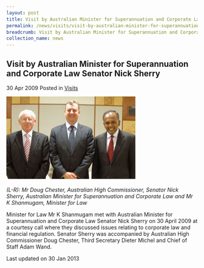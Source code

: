 ```yaml
---
layout: post
title: Visit by Australian Minister for Superannuation and Corporate Law Senator Nick Sherry
permalink: /news/visits/visit-by-australian-minister-for-superannuation-and-corporate-law-senator-nick-sherry/
breadcrumb: Visit by Australian Minister for Superannuation and Corporate Law Senator Nick Sherry
collection_name: news
---
```


<style>
.image {width: 600px;}
.image img {max-width: 100%;}
</style>

Visit by Australian Minister for Superannuation and Corporate Law Senator Nick Sherry
---

30 Apr 2009 Posted in [Visits](/news/visits/)

<div class="image"><img src="/images/visit-by-australian-minister.jpg/"></div><br>
<i>(L-R): Mr Doug Chester, Australian High Commissioner, Senator Nick Sherry, Australian Minister for Superannuation and Corporate Law and Mr K Shanmugam, Minister for Law</i>

Minister for Law Mr K Shanmugam met with Australian Minister for Superannuation and Corporate Law Senator Nick Sherry on 30 April 2009 at a courtesy call where they discussed issues relating to corporate law and financial regulation. Senator Sherry was accompanied by Australian High Commissioner Doug Chester, Third Secretary Dieter Michel and Chief of Staff Adam Wand. 

<p class="right-side-updated">Last updated on 30 Jan 2013</p>
